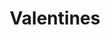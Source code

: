 ---
layout: catalog
slug: products
title: "Valentines"
category: "catalog"
show_products: "false"
pdf: Val-2014-Catalog.pdf
cover: Val-2014-Catalog-cover.jpg
directory: valentines
filebase: pages/Val 2014 Catalog noprice
extension: jpg
numslides: 11
spread: true
---